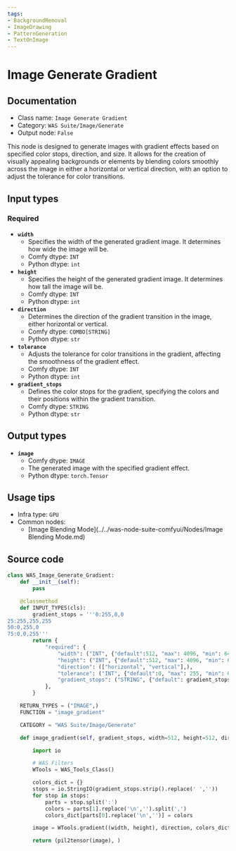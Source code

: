 ```yaml
---
tags:
- BackgroundRemoval
- ImageDrawing
- PatternGeneration
- TextOnImage
---
```


# Image Generate Gradient
## Documentation
- Class name: `Image Generate Gradient`
- Category: `WAS Suite/Image/Generate`
- Output node: `False`

This node is designed to generate images with gradient effects based on specified color stops, direction, and size. It allows for the creation of visually appealing backgrounds or elements by blending colors smoothly across the image in either a horizontal or vertical direction, with an option to adjust the tolerance for color transitions.
## Input types
### Required
- **`width`**
    - Specifies the width of the generated gradient image. It determines how wide the image will be.
    - Comfy dtype: `INT`
    - Python dtype: `int`
- **`height`**
    - Specifies the height of the generated gradient image. It determines how tall the image will be.
    - Comfy dtype: `INT`
    - Python dtype: `int`
- **`direction`**
    - Determines the direction of the gradient transition in the image, either horizontal or vertical.
    - Comfy dtype: `COMBO[STRING]`
    - Python dtype: `str`
- **`tolerance`**
    - Adjusts the tolerance for color transitions in the gradient, affecting the smoothness of the gradient effect.
    - Comfy dtype: `INT`
    - Python dtype: `int`
- **`gradient_stops`**
    - Defines the color stops for the gradient, specifying the colors and their positions within the gradient transition.
    - Comfy dtype: `STRING`
    - Python dtype: `str`
## Output types
- **`image`**
    - Comfy dtype: `IMAGE`
    - The generated image with the specified gradient effect.
    - Python dtype: `torch.Tensor`
## Usage tips
- Infra type: `GPU`
- Common nodes:
    - [Image Blending Mode](../../was-node-suite-comfyui/Nodes/Image Blending Mode.md)



## Source code
```python
class WAS_Image_Generate_Gradient:
    def __init__(self):
        pass

    @classmethod
    def INPUT_TYPES(cls):
        gradient_stops = '''0:255,0,0
25:255,255,255
50:0,255,0
75:0,0,255'''
        return {
            "required": {
                "width": ("INT", {"default":512, "max": 4096, "min": 64, "step":1}),
                "height": ("INT", {"default":512, "max": 4096, "min": 64, "step":1}),
                "direction": (["horizontal", "vertical"],),
                "tolerance": ("INT", {"default":0, "max": 255, "min": 0, "step":1}),
                "gradient_stops": ("STRING", {"default": gradient_stops, "multiline": True}),
            },
        }

    RETURN_TYPES = ("IMAGE",)
    FUNCTION = "image_gradient"

    CATEGORY = "WAS Suite/Image/Generate"

    def image_gradient(self, gradient_stops, width=512, height=512, direction='horizontal', tolerance=0):

        import io

        # WAS Filters
        WTools = WAS_Tools_Class()

        colors_dict = {}
        stops = io.StringIO(gradient_stops.strip().replace(' ',''))
        for stop in stops:
            parts = stop.split(':')
            colors = parts[1].replace('\n','').split(',')
            colors_dict[parts[0].replace('\n','')] = colors

        image = WTools.gradient((width, height), direction, colors_dict, tolerance)

        return (pil2tensor(image), )

```
